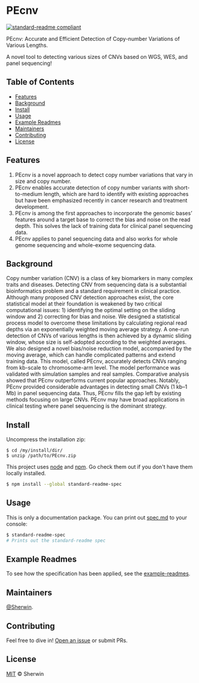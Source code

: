 # PEcnv

[![standard-readme compliant](https://img.shields.io/badge/readme%20style-standard-brightgreen.svg?style=flat-square)](https://github.com/Sherwin-xjtu/PEcnv/edit/master/README.md)

PEcnv: Accurate and Efficient Detection of Copy-number Variations of Various Lengths.

A novel tool to detecting various sizes of CNVs based on WGS, WES, and panel sequencing! 

## Table of Contents

- [Features](#features)
- [Background](#background)
- [Install](#install)
- [Usage](#usage)
- [Example Readmes](#example-readmes)
- [Maintainers](#maintainers)
- [Contributing](#contributing)
- [License](#license)

## Features

1. PEcnv is a novel approach to detect copy number variations that vary in size and copy number.
2. PEcnv enables accurate detection of copy number variants with short-to-medium length, which are hard to identify with existing approaches but have been emphasized recently in cancer research and treatment development.
3. PEcnv is among the first approaches to incorporate the genomic bases’ features around a target base to correct the bias and noise on the read depth. This solves the lack of training data for clinical panel sequencing data. 
4. PEcnv applies to panel sequencing data and also works for whole genome sequencing and whole-exome sequencing data. 

## Background

Copy number variation (CNV) is a class of key biomarkers in many complex traits and diseases. Detecting CNV from sequencing data is a substantial bioinformatics problem and a standard requirement in clinical practice. Although many proposed CNV detection approaches exist, the core statistical model at their foundation is weakened by two critical computational issues: 1) identifying the optimal setting on the sliding window and 2) correcting for bias and noise. We designed a statistical process model to overcome these limitations by calculating regional read depths via an exponentially weighted moving average strategy. A one-run detection of CNVs of various lengths is then achieved by a dynamic sliding window, whose size is self-adopted according to the weighted averages. We also designed a novel bias/noise reduction model, accompanied by the moving average, which can handle complicated patterns and extend training data. This model, called PEcnv, accurately detects CNVs ranging from kb-scale to chromosome-arm level. The model performance was validated with simulation samples and real samples. Comparative analysis showed that PEcnv outperforms current popular approaches. Notably, PEcnv provided considerable advantages in detecting small CNVs (1 kb–1 Mb) in panel sequencing data. Thus, PEcnv fills the gap left by existing methods focusing on large CNVs. PEcnv may have broad applications in clinical testing where panel sequencing is the dominant strategy.

## Install
Uncompress the installation zip:

    $ cd /my/install/dir/
    $ unzip /path/to/PEcnv.zip
    
This project uses [node](http://nodejs.org) and [npm](https://npmjs.com). Go check them out if you don't have them locally installed.

```sh
$ npm install --global standard-readme-spec
```

## Usage

This is only a documentation package. You can print out [spec.md](spec.md) to your console:

```sh
$ standard-readme-spec
# Prints out the standard-readme spec
```

## Example Readmes

To see how the specification has been applied, see the [example-readmes](example-readmes/).


## Maintainers

[@Sherwin](https://github.com/Sherwin-xjtu).

## Contributing

Feel free to dive in! [Open an issue](https://github.com/Sherwin-xjtu/PEcnv/issues/new) or submit PRs.


## License

[MIT](LICENSE) © Sherwin


